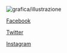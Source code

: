 ![grafica/illustrazione](https://github.com/drimos/drimos.github.io/image.jpg?raw=true)

[Facebook](https://www.facebook.com/Paperaz)

[Twitter](https://twitter.com/itsPapaz)

[Instagram](https://www.instagram.com/itspapaz/)
